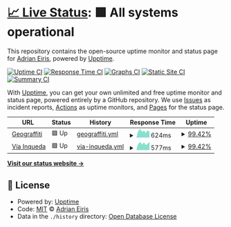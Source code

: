 # [📈 Live Status](https://aeiris.github.io/upptime): <!--live status--> **🟩 All systems operational**

This repository contains the open-source uptime monitor and status page for [Adrian Eiris](https://aeiris.github.io/upptime), powered by [Upptime](https://github.com/upptime/upptime).

[![Uptime CI](https://github.com/aeiris/upptime/workflows/Uptime%20CI/badge.svg)](https://github.com/aeiris/upptime/actions?query=workflow%3A%22Uptime+CI%22)
[![Response Time CI](https://github.com/aeiris/upptime/workflows/Response%20Time%20CI/badge.svg)](https://github.com/aeiris/upptime/actions?query=workflow%3A%22Response+Time+CI%22)
[![Graphs CI](https://github.com/aeiris/upptime/workflows/Graphs%20CI/badge.svg)](https://github.com/aeiris/upptime/actions?query=workflow%3A%22Graphs+CI%22)
[![Static Site CI](https://github.com/aeiris/upptime/workflows/Static%20Site%20CI/badge.svg)](https://github.com/aeiris/upptime/actions?query=workflow%3A%22Static+Site+CI%22)
[![Summary CI](https://github.com/aeiris/upptime/workflows/Summary%20CI/badge.svg)](https://github.com/aeiris/upptime/actions?query=workflow%3A%22Summary+CI%22)

With [Upptime](https://upptime.js.org), you can get your own unlimited and free uptime monitor and status page, powered entirely by a GitHub repository. We use [Issues](https://github.com/aeiris/upptime/issues) as incident reports, [Actions](https://github.com/aeiris/upptime/actions) as uptime monitors, and [Pages](https://aeiris.github.io/upptime) for the status page.

<!--start: status pages-->
<!-- This summary is generated by Upptime (https://github.com/upptime/upptime) -->
<!-- Do not edit this manually, your changes will be overwritten -->
<!-- prettier-ignore -->
| URL | Status | History | Response Time | Uptime |
| --- | ------ | ------- | ------------- | ------ |
| <img alt="" src="https://icons.duckduckgo.com/ip3/geograffiti.xyz.ico" height="13"> [Geograffiti](http://geograffiti.xyz) | 🟩 Up | [geograffiti.yml](https://github.com/aeiris/upptime/commits/HEAD/history/geograffiti.yml) | <details><summary><img alt="Response time graph" src="./graphs/geograffiti/response-time-week.png" height="20"> 624ms</summary><br><a href="https://aeiris.github.io/upptime/history/geograffiti"><img alt="Response time 646" src="https://img.shields.io/endpoint?url=https%3A%2F%2Fraw.githubusercontent.com%2Faeiris%2Fupptime%2FHEAD%2Fapi%2Fgeograffiti%2Fresponse-time.json"></a><br><a href="https://aeiris.github.io/upptime/history/geograffiti"><img alt="24-hour response time 539" src="https://img.shields.io/endpoint?url=https%3A%2F%2Fraw.githubusercontent.com%2Faeiris%2Fupptime%2FHEAD%2Fapi%2Fgeograffiti%2Fresponse-time-day.json"></a><br><a href="https://aeiris.github.io/upptime/history/geograffiti"><img alt="7-day response time 624" src="https://img.shields.io/endpoint?url=https%3A%2F%2Fraw.githubusercontent.com%2Faeiris%2Fupptime%2FHEAD%2Fapi%2Fgeograffiti%2Fresponse-time-week.json"></a><br><a href="https://aeiris.github.io/upptime/history/geograffiti"><img alt="30-day response time 670" src="https://img.shields.io/endpoint?url=https%3A%2F%2Fraw.githubusercontent.com%2Faeiris%2Fupptime%2FHEAD%2Fapi%2Fgeograffiti%2Fresponse-time-month.json"></a><br><a href="https://aeiris.github.io/upptime/history/geograffiti"><img alt="1-year response time 657" src="https://img.shields.io/endpoint?url=https%3A%2F%2Fraw.githubusercontent.com%2Faeiris%2Fupptime%2FHEAD%2Fapi%2Fgeograffiti%2Fresponse-time-year.json"></a></details> | <details><summary><a href="https://aeiris.github.io/upptime/history/geograffiti">99.42%</a></summary><a href="https://aeiris.github.io/upptime/history/geograffiti"><img alt="All-time uptime 99.23%" src="https://img.shields.io/endpoint?url=https%3A%2F%2Fraw.githubusercontent.com%2Faeiris%2Fupptime%2FHEAD%2Fapi%2Fgeograffiti%2Fuptime.json"></a><br><a href="https://aeiris.github.io/upptime/history/geograffiti"><img alt="24-hour uptime 95.95%" src="https://img.shields.io/endpoint?url=https%3A%2F%2Fraw.githubusercontent.com%2Faeiris%2Fupptime%2FHEAD%2Fapi%2Fgeograffiti%2Fuptime-day.json"></a><br><a href="https://aeiris.github.io/upptime/history/geograffiti"><img alt="7-day uptime 99.42%" src="https://img.shields.io/endpoint?url=https%3A%2F%2Fraw.githubusercontent.com%2Faeiris%2Fupptime%2FHEAD%2Fapi%2Fgeograffiti%2Fuptime-week.json"></a><br><a href="https://aeiris.github.io/upptime/history/geograffiti"><img alt="30-day uptime 99.87%" src="https://img.shields.io/endpoint?url=https%3A%2F%2Fraw.githubusercontent.com%2Faeiris%2Fupptime%2FHEAD%2Fapi%2Fgeograffiti%2Fuptime-month.json"></a><br><a href="https://aeiris.github.io/upptime/history/geograffiti"><img alt="1-year uptime 98.84%" src="https://img.shields.io/endpoint?url=https%3A%2F%2Fraw.githubusercontent.com%2Faeiris%2Fupptime%2FHEAD%2Fapi%2Fgeograffiti%2Fuptime-year.json"></a></details>
| <img alt="" src="https://icons.duckduckgo.com/ip3/viainqueda.com.ico" height="13"> [Vía Inqueda](https://viainqueda.com) | 🟩 Up | [via-inqueda.yml](https://github.com/aeiris/upptime/commits/HEAD/history/via-inqueda.yml) | <details><summary><img alt="Response time graph" src="./graphs/via-inqueda/response-time-week.png" height="20"> 577ms</summary><br><a href="https://aeiris.github.io/upptime/history/via-inqueda"><img alt="Response time 548" src="https://img.shields.io/endpoint?url=https%3A%2F%2Fraw.githubusercontent.com%2Faeiris%2Fupptime%2FHEAD%2Fapi%2Fvia-inqueda%2Fresponse-time.json"></a><br><a href="https://aeiris.github.io/upptime/history/via-inqueda"><img alt="24-hour response time 463" src="https://img.shields.io/endpoint?url=https%3A%2F%2Fraw.githubusercontent.com%2Faeiris%2Fupptime%2FHEAD%2Fapi%2Fvia-inqueda%2Fresponse-time-day.json"></a><br><a href="https://aeiris.github.io/upptime/history/via-inqueda"><img alt="7-day response time 577" src="https://img.shields.io/endpoint?url=https%3A%2F%2Fraw.githubusercontent.com%2Faeiris%2Fupptime%2FHEAD%2Fapi%2Fvia-inqueda%2Fresponse-time-week.json"></a><br><a href="https://aeiris.github.io/upptime/history/via-inqueda"><img alt="30-day response time 574" src="https://img.shields.io/endpoint?url=https%3A%2F%2Fraw.githubusercontent.com%2Faeiris%2Fupptime%2FHEAD%2Fapi%2Fvia-inqueda%2Fresponse-time-month.json"></a><br><a href="https://aeiris.github.io/upptime/history/via-inqueda"><img alt="1-year response time 552" src="https://img.shields.io/endpoint?url=https%3A%2F%2Fraw.githubusercontent.com%2Faeiris%2Fupptime%2FHEAD%2Fapi%2Fvia-inqueda%2Fresponse-time-year.json"></a></details> | <details><summary><a href="https://aeiris.github.io/upptime/history/via-inqueda">99.42%</a></summary><a href="https://aeiris.github.io/upptime/history/via-inqueda"><img alt="All-time uptime 99.71%" src="https://img.shields.io/endpoint?url=https%3A%2F%2Fraw.githubusercontent.com%2Faeiris%2Fupptime%2FHEAD%2Fapi%2Fvia-inqueda%2Fuptime.json"></a><br><a href="https://aeiris.github.io/upptime/history/via-inqueda"><img alt="24-hour uptime 95.97%" src="https://img.shields.io/endpoint?url=https%3A%2F%2Fraw.githubusercontent.com%2Faeiris%2Fupptime%2FHEAD%2Fapi%2Fvia-inqueda%2Fuptime-day.json"></a><br><a href="https://aeiris.github.io/upptime/history/via-inqueda"><img alt="7-day uptime 99.42%" src="https://img.shields.io/endpoint?url=https%3A%2F%2Fraw.githubusercontent.com%2Faeiris%2Fupptime%2FHEAD%2Fapi%2Fvia-inqueda%2Fuptime-week.json"></a><br><a href="https://aeiris.github.io/upptime/history/via-inqueda"><img alt="30-day uptime 99.87%" src="https://img.shields.io/endpoint?url=https%3A%2F%2Fraw.githubusercontent.com%2Faeiris%2Fupptime%2FHEAD%2Fapi%2Fvia-inqueda%2Fuptime-month.json"></a><br><a href="https://aeiris.github.io/upptime/history/via-inqueda"><img alt="1-year uptime 99.92%" src="https://img.shields.io/endpoint?url=https%3A%2F%2Fraw.githubusercontent.com%2Faeiris%2Fupptime%2FHEAD%2Fapi%2Fvia-inqueda%2Fuptime-year.json"></a></details>

<!--end: status pages-->

[**Visit our status website →**](https://aeiris.github.io/upptime)

## 📄 License

- Powered by: [Upptime](https://github.com/upptime/upptime)
- Code: [MIT](./LICENSE) © [Adrian Eiris](https://aeiris.github.io/upptime)
- Data in the `./history` directory: [Open Database License](https://opendatacommons.org/licenses/odbl/1-0/)
